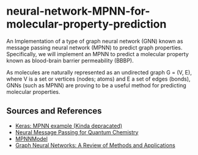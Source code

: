 # neural-network-MPNN-for-molecular-property-prediction
An Implementation of a type of graph neural network (GNN) known as message passing neural network (MPNN) to predict graph properties. Specifically, we will implement an MPNN to predict a molecular property known as blood-brain barrier permeability (BBBP).

As molecules are naturally represented as an undirected graph G = (V, E), where V is a set or vertices (nodes; atoms) and E a set of edges (bonds), GNNs (such as MPNN) are proving to be a useful method for predicting molecular properties.

## Sources and References
- [Keras: MPNN example (Kinda depracated)](https://keras.io/examples/graph/mpnn-molecular-graphs/)  
- [Neural Message Passing for Quantum Chemistry](https://arxiv.org/abs/1704.01212)  
- [MPNNModel](https://deepchem.readthedocs.io/en/latest/api_reference/models.html#mpnnmodel)  
- [Graph Neural Networks: A Review of Methods and Applications](https://arxiv.org/abs/1812.08434)  
